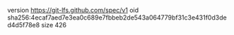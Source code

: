 version https://git-lfs.github.com/spec/v1
oid sha256:4ecaf7aed7e3ea0c689e7fbbeb2de543a064779bf31c3e431f0d3ded4d5f78e8
size 426
